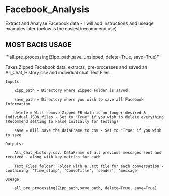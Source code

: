 # Facebook_Analysis
Extract and Analyse Facebook data - I will add Instructions and useage examples later (below is the easiest/recommend use)

## MOST BACIS USAGE 

'''all_pre_processing(Zipp_path,save_unzipped, delete=True, save=True)'''


Takes Zipped Facebook data, extracts, pre-processes and saved an All_Chat_History csv and individual chat Text Files.

    Inputs:
    
        Zipp_path = Directory where Zipped Folder is saved
        
        save_path = Directory where you wish to save all Facebook Information
        
        delete = Will remove Zipped FB data is no longer desired & Individual JSON files - Set to "True" if you wish to delete everything (Recommend setting to False initially for testing)
        
        save = Will save the dataFrame to csv - Set to "True" if you wish to save
        
    Outputs:
    
        All_Chat_History.csv: DataFrame of all previous messages sent and received - along with key metrics for each
        
        Text_Files folder: Folder with a .txt file for each conversation - containing: 'Time_stamp', 'ConvoTitle', 'sender', 'message'   
        
    Useage:
    
        all_pre_processing(Zipp_path,save_path, delete=True, save=True)

